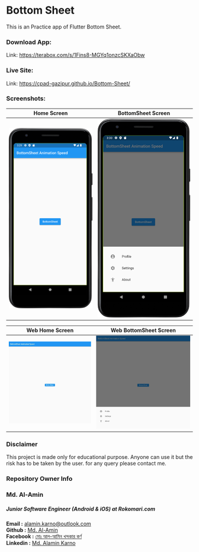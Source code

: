 # Bottom Sheet 
This is an Practice app of Flutter Bottom Sheet.

### Download App:

Link: https://terabox.com/s/1Fins8-MGYq1onzcSKXaObw

### Live Site:

Link: https://cpad-gazipur.github.io/Bottom-Sheet/


### Screenshots:


| Home Screen      |  BottomSheet Screen | 
| :---:       |    :----:   | 
| <img src="screenshots/bottom_sheet_home_view.png">       |  <img src="screenshots/bottom_sheet_bottom_view.png">       |

| Web Home Screen      |  Web BottomSheet Screen | 
| :---:       |    :----:   | 
| <img src="screenshots/bottom_sheet_home_view_web.jpeg">       |  <img src="screenshots/bottom_sheet_bottom_view_web.jpeg">       |

### Disclaimer
This project is made only for educational purpose. Anyone can use it but the risk has to be taken by the user.
for any query please contact me.

### Repository Owner Info

### Md. Al-Amin
##### Junior Software Engineer (Android & iOS) at Rokomari.com

__Email :__ [ alamin.karno@outlook.com ](mailto:alamin.karno@outlook.com) <br>
__Github :__ [Md. Al-Amin](https://github.com/karno786)<br>
__Facebook :__ [মোঃ আল-আমিন খন্দকার কর্ণ](https://facebook.com/alamin.kanro786) <br>
__Linkedin :__ [Md. Alamin Karno](https://www.linkedin.com/in/alaminkarno/)
<br>